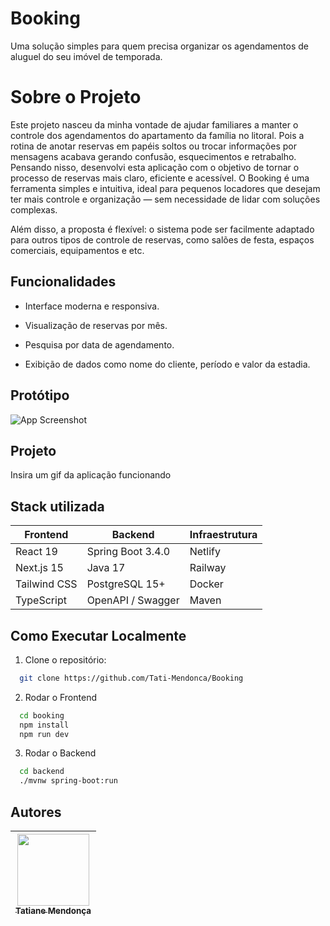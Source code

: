 
# Booking 

Uma solução simples para quem precisa organizar os agendamentos de aluguel do seu imóvel de temporada.


# Sobre o Projeto

Este projeto nasceu da minha vontade de ajudar familiares a manter o controle dos agendamentos do apartamento da família no litoral. Pois a rotina de anotar reservas em papéis soltos ou trocar informações por mensagens acabava gerando confusão, esquecimentos e retrabalho. Pensando nisso, desenvolvi esta aplicação com o objetivo de tornar o processo de reservas mais claro, eficiente e acessível. O Booking é uma ferramenta simples e intuitiva, ideal para pequenos locadores que desejam ter mais controle e organização — sem necessidade de lidar com soluções complexas.

Além disso, a proposta é flexível: o sistema pode ser facilmente adaptado para outros tipos de controle de reservas, como salões de festa, espaços comerciais, equipamentos e etc.


## Funcionalidades

- Interface moderna e responsiva.

- Visualização de reservas por mês.

- Pesquisa por data de agendamento.

- Exibição de dados como nome do cliente, período e valor da estadia.
## Protótipo

![App Screenshot](https://via.placeholder.com/468x300?text=App+Screenshot+Here)


## Projeto

Insira um gif da aplicação funcionando


## Stack utilizada

| Frontend     | Backend           | Infraestrutura     |
| ------------ | ----------------- | ------------------ |
| React 19     | Spring Boot 3.4.0 | Netlify  |
| Next.js 15   | Java 17           | Railway   |
| Tailwind CSS | PostgreSQL 15+    | Docker     |
| TypeScript   | OpenAPI / Swagger | Maven              |


## Como Executar Localmente


1. Clone o repositório:

```bash
  git clone https://github.com/Tati-Mendonca/Booking
```

2. Rodar o Frontend
```bash
  cd booking
  npm install
  npm run dev
```

3. Rodar o Backend
```bash
  cd backend
  ./mvnw spring-boot:run
```

    
## Autores

| [<img src="https://avatars.githubusercontent.com/u/97405991?v=4" width=115><br><sub>Tatiane Mendonça</sub>](https://github.com/Tati-Mendonca)
| :---: |
